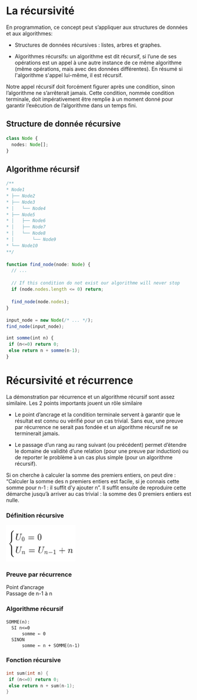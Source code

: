 # La récursivité
En programmation, ce concept peut s’appliquer aux structures de données et aux algorithmes:

- Structures de données récursives : listes, arbres et graphes.

- Algorithmes récursifs: un algorithme est dit récursif, si l’une de ses opérations est un appel à une autre instance de ce même algorithme (même opérations, mais avec des données différentes).
  En résumé si l'algorithme s'appel lui-même, il est récursif.

Notre appel récursif doit forcément figurer après une condition, sinon l’algorithme ne s’arrêterait jamais. Cette condition, nommée condition terminale, doit impérativement être remplie à un moment donné pour garantir l’exécution de l’algorithme dans un temps fini.

## Structure de donnée récursive
```ts
class Node {
  nodes: Node[];
}
```

## Algorithme récursif
```ts
/**
* Node1
* ├── Node2
* ├── Node3
* │   └── Node4
* ├── Node5
* │   ├── Node6
* │   ├── Node7
* │   └── Node8
* │       └── Node9
* └── Node10
**/

function find_node(node: Node) {
  // ...

  // If this condition do not exist our algorithme will never stop
  if (node.nodes.length <= 0) return;
  
  find_node(node.nodes);
}

input_node = new Node(/* ... */);
find_node(input_node);
```

```ts
int somme(int n) {
 if (n<=0) return 0;
 else return n + somme(n-1);
}
```

# Récursivité et récurrence
La démonstration par récurrence et un algorithme récursif sont assez similaire. Les 2 points importants jouent un rôle similaire

- Le point d’ancrage et la condition terminale servent à garantir que le résultat est connu ou vérifié pour un cas trivial. Sans eux, une preuve par récurrence ne serait pas fondée et un algorithme récursif ne se terminerait jamais.

- Le passage d’un rang au rang suivant (ou précédent) permet d’étendre le domaine de validité d’une relation (pour une preuve par induction) ou de reporter le problème à un cas plus simple (pour un algorithme récursif).

Si on cherche à calculer la somme des premiers entiers, on peut dire : “Calculer la somme des n premiers entiers est facile, si je connais cette somme pour n-1 : il suffit d’y ajouter n”. Il suffit ensuite de reproduire cette démarche jusqu’à arriver au cas trivial : la somme des 0 premiers entiers est nulle.

### Définition récursive
![](images/2021-06-30-15-49-49.png)

### Preuve par récurrence
Point d’ancrage  
Passage de n-1 à n

### Algorithme récursif
```
SOMME(n):  
  SI n<=0  
      somme ← 0  
  SINON
      somme ← n + SOMME(n-1)
```

### Fonction récursive
```cpp
int sum(int n) {
 if (n<=0) return 0;
 else return n + sum(n-1);
}
```